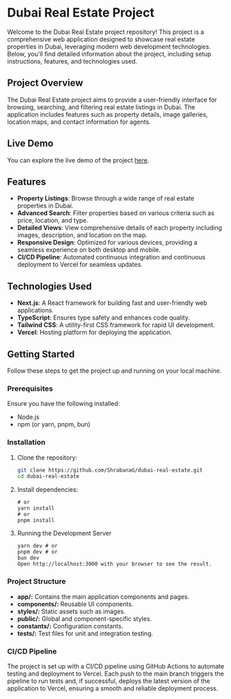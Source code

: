 # Dubai Real Estate Project

Welcome to the Dubai Real Estate project repository! This project is a comprehensive web application designed to showcase real estate properties in Dubai, leveraging modern web development technologies. Below, you'll find detailed information about the project, including setup instructions, features, and technologies used.

## Project Overview

The Dubai Real Estate project aims to provide a user-friendly interface for browsing, searching, and filtering real estate listings in Dubai. The application includes features such as property details, image galleries, location maps, and contact information for agents.

## Live Demo

You can explore the live demo of the project [here](https://dubai-real-estate-eight.vercel.app/).

## Features

- **Property Listings**: Browse through a wide range of real estate properties in Dubai.
- **Advanced Search**: Filter properties based on various criteria such as price, location, and type.
- **Detailed Views**: View comprehensive details of each property including images, description, and location on the map.
- **Responsive Design**: Optimized for various devices, providing a seamless experience on both desktop and mobile.
- **CI/CD Pipeline**: Automated continuous integration and continuous deployment to Vercel for seamless updates.

## Technologies Used

- **Next.js**: A React framework for building fast and user-friendly web applications.
- **TypeScript**: Ensures type safety and enhances code quality.
- **Tailwind CSS**: A utility-first CSS framework for rapid UI development.
- **Vercel**: Hosting platform for deploying the application.

## Getting Started

Follow these steps to get the project up and running on your local machine.

### Prerequisites

Ensure you have the following installed:

- Node.js
- npm (or yarn, pnpm, bun)

### Installation

1. Clone the repository:

   ```bash
   git clone https://github.com/ShrabanaG/dubai-real-estate.git
   cd dubai-real-estate

   ```

2. Install dependencies:

   ```npm install
   # or
   yarn install
   # or
   pnpm install

   ```

3. Running the Development Server
   ```npm run dev # or
   yarn dev # or
   pnpm dev # or
   bun dev
   Open http://localhost:3000 with your browser to see the result.

### Project Structure

- **app/:** Contains the main application components and pages.
- **components/:** Reusable UI components.
- **styles/:** Static assets such as images.
- **public/:** Global and component-specific styles.
- **constants/:** Configuration constants.
- **tests/:** Test files for unit and integration testing.

### CI/CD Pipeline

The project is set up with a CI/CD pipeline using GitHub Actions to automate testing and deployment to Vercel. Each push to the main branch triggers the pipeline to run tests and, if successful, deploys the latest version of the application to Vercel, ensuring a smooth and reliable deployment process.
